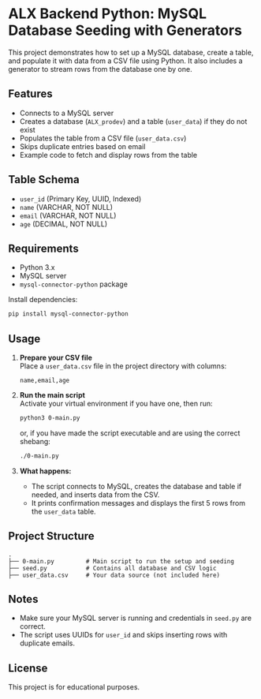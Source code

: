 # ALX Backend Python: MySQL Database Seeding with Generators

This project demonstrates how to set up a MySQL database, create a table, and populate it with data from a CSV file using Python. It also includes a generator to stream rows from the database one by one.

## Features

- Connects to a MySQL server
- Creates a database (`ALX_prodev`) and a table (`user_data`) if they do not exist
- Populates the table from a CSV file (`user_data.csv`)
- Skips duplicate entries based on email
- Example code to fetch and display rows from the table

## Table Schema

- `user_id` (Primary Key, UUID, Indexed)
- `name` (VARCHAR, NOT NULL)
- `email` (VARCHAR, NOT NULL)
- `age` (DECIMAL, NOT NULL)

## Requirements

- Python 3.x
- MySQL server
- `mysql-connector-python` package

Install dependencies:
```sh
pip install mysql-connector-python
```

## Usage

1. **Prepare your CSV file**  
   Place a `user_data.csv` file in the project directory with columns:  
   ```
   name,email,age
   ```

2. **Run the main script**  
   Activate your virtual environment if you have one, then run:
   ```sh
   python3 0-main.py
   ```
   or, if you have made the script executable and are using the correct shebang:
   ```sh
   ./0-main.py
   ```

3. **What happens:**  
   - The script connects to MySQL, creates the database and table if needed, and inserts data from the CSV.
   - It prints confirmation messages and displays the first 5 rows from the `user_data` table.

## Project Structure

```
.
├── 0-main.py         # Main script to run the setup and seeding
├── seed.py           # Contains all database and CSV logic
├── user_data.csv     # Your data source (not included here)
```

## Notes

- Make sure your MySQL server is running and credentials in `seed.py` are correct.
- The script uses UUIDs for `user_id` and skips inserting rows with duplicate emails.

## License

This project is for educational purposes.